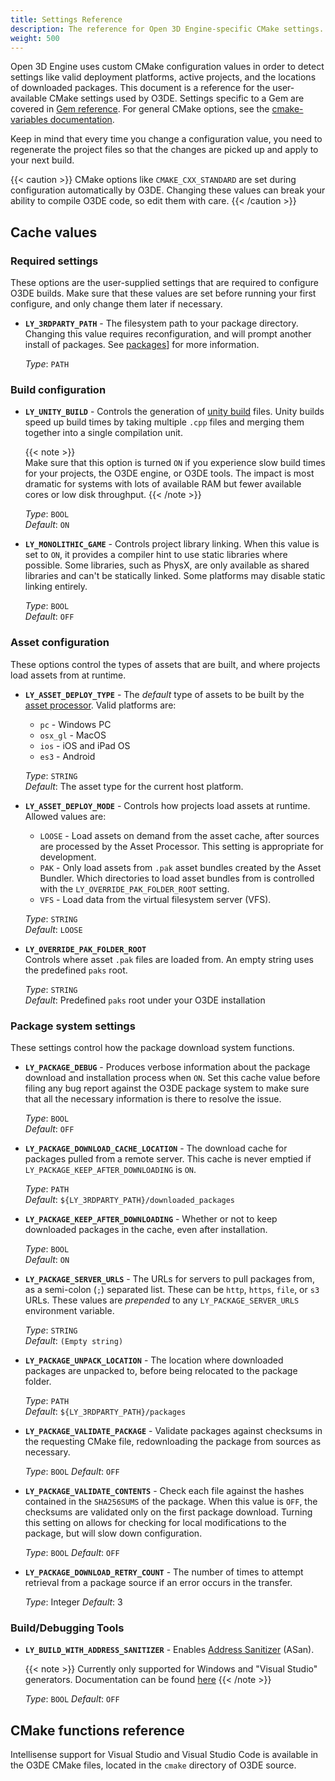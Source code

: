 ```yaml
---
title: Settings Reference
description: The reference for Open 3D Engine-specific CMake settings.
weight: 500
---
```


Open 3D Engine uses custom CMake configuration values in order to detect settings like valid deployment platforms, active projects, and the locations of downloaded packages. This document is a reference for the user-available CMake settings used by O3DE. Settings specific to a Gem are covered in [Gem reference](/docs/user-guide/gems/reference). For general CMake options, see the [cmake-variables documentation](https://cmake.org/cmake/help/v3.18/manual/cmake-variables.7.html).

Keep in mind that every time you change a configuration value, you need to regenerate the project files so that the changes are picked up and apply to your next build.

{{< caution >}}
CMake options like `CMAKE_CXX_STANDARD` are set during configuration automatically by O3DE. Changing these values can break your ability to compile O3DE code, so edit them with care.
{{< /caution >}}

## Cache values

### Required settings

These options are the user-supplied settings that are required to configure O3DE builds. Make sure that these values are set before running your first configure, and only change them later if necessary.

* **`LY_3RDPARTY_PATH`** - The filesystem path to your package directory. Changing this value requires reconfiguration, and will prompt another install of packages. See [packages](./packages/)] for more information.
  
  *Type*: `PATH`

### Build configuration

* **`LY_UNITY_BUILD`** - Controls the generation of [unity build](https://cmake.org/cmake/help/latest/prop_tgt/UNITY_BUILD.html) files. Unity builds speed up build times by taking multiple `.cpp` files and merging them together into a single compilation unit.

  {{< note >}}  
  Make sure that this option is turned `ON` if you experience slow build times for your projects, the O3DE engine, or O3DE tools. The impact is most dramatic for systems with lots of available RAM but fewer available cores or low disk throughput.
  {{< /note >}}  

  *Type*: `BOOL`  
  *Default*: `ON`
* **`LY_MONOLITHIC_GAME`** - Controls project library linking. When this value is set to `ON`, it provides a compiler hint to use static libraries where possible. Some libraries, such as PhysX, are only available as shared libraries and can't be statically linked. Some platforms may disable static linking entirely.

  *Type*: `BOOL`  
  *Default*: `OFF`

### Asset configuration

These options control the types of assets that are built, and where projects load assets from at runtime.

* **`LY_ASSET_DEPLOY_TYPE`** - The *default* type of assets to be built by the [asset processor](/docs/user-guide/assets/pipeline/processor/). Valid platforms are:
  * `pc` - Windows PC
  * `osx_gl` - MacOS
  * `ios` - iOS and iPad OS
  * `es3` - Android
  
  *Type*: `STRING`  
  *Default*: The asset type for the current host platform.

* **`LY_ASSET_DEPLOY_MODE`** - Controls how projects load assets at runtime. Allowed values are:  
  * `LOOSE` - Load assets on demand from the asset cache, after sources are processed by the Asset Processor. This setting is appropriate for development.
  * `PAK` - Only load assets from `.pak` asset bundles created by the Asset Bundler. Which directories to load asset bundles from is controlled with the `LY_OVERRIDE_PAK_FOLDER_ROOT` setting.
  * `VFS` - Load data from the virtual filesystem server (VFS).
  
  *Type*: `STRING`  
  *Default*: `LOOSE`

* **`LY_OVERRIDE_PAK_FOLDER_ROOT`**  
Controls where asset `.pak` files are loaded from. An empty string uses the predefined `paks` root.  

  *Type*: `STRING`  
  *Default*: Predefined `paks` root under your O3DE installation

### Package system settings

These settings control how the package download system functions.

* **`LY_PACKAGE_DEBUG`** - Produces verbose information about the package download and installation process when `ON`. Set this cache value before filing any bug report against the O3DE package system to make sure that all the necessary information is there to resolve the issue.

  *Type*: `BOOL`  
  *Default*: `OFF`

* **`LY_PACKAGE_DOWNLOAD_CACHE_LOCATION`** - The download cache for packages pulled from a remote server. This cache is never emptied if `LY_PACKAGE_KEEP_AFTER_DOWNLOADING` is `ON`.

  *Type*: `PATH`  
  *Default*: `${LY_3RDPARTY_PATH}/downloaded_packages`

* **`LY_PACKAGE_KEEP_AFTER_DOWNLOADING`** - Whether or not to keep downloaded packages in the cache, even after installation.

  *Type*: `BOOL`  
  *Default*: `ON`

* **`LY_PACKAGE_SERVER_URLS`** - The URLs for servers to pull packages from, as a semi-colon (`;`) separated list. These can be `http`, `https`, `file`, or `s3` URLs. These values are _prepended_ to any `LY_PACKAGE_SERVER_URLS` environment variable.

  *Type*: `STRING`  
  *Default*: `(Empty string)`

* **`LY_PACKAGE_UNPACK_LOCATION`** - The location where downloaded packages are unpacked to, before being relocated to the package folder.

  *Type*: `PATH`  
  *Default*: `${LY_3RDPARTY_PATH}/packages`

* **`LY_PACKAGE_VALIDATE_PACKAGE`** - Validate packages against checksums in the requesting CMake file, redownloading the package from sources as necessary.

  *Type*: `BOOL`
  *Default*: `OFF`

* **`LY_PACKAGE_VALIDATE_CONTENTS`** - Check each file against the hashes contained in the `SHA256SUMS` of the package. When this value is `OFF`, the checksums are validated only on the first package download. Turning this setting on allows for checking for local modifications to the package, but will slow down configuration.

  *Type*: `BOOL`
  *Default*: `OFF`

* **`LY_PACKAGE_DOWNLOAD_RETRY_COUNT`** - The number of times to attempt retrieval from a package source if an error occurs in the transfer.

  *Type*: Integer
  *Default*: 3

### Build/Debugging Tools

* **`LY_BUILD_WITH_ADDRESS_SANITIZER`** - Enables [Address Sanitizer](https://en.wikipedia.org/wiki/AddressSanitizer) (ASan).

  {{< note >}}
  Currently only supported for Windows and "Visual Studio" generators. Documentation can be found [here](https://docs.microsoft.com/en-us/cpp/sanitizers/asan?view=msvc-160)
  {{< /note >}}

  *Type*: `BOOL`
  *Default*: `OFF`

<!-- 
  TODO: Platform-specific settings - should they go here, on the platform pages, or somewhere else entirely (like in the reference appendix?)
-->

## CMake functions reference

Intellisense support for Visual Studio and Visual Studio Code is available in the O3DE CMake files, located in the `cmake` directory of O3DE source.
